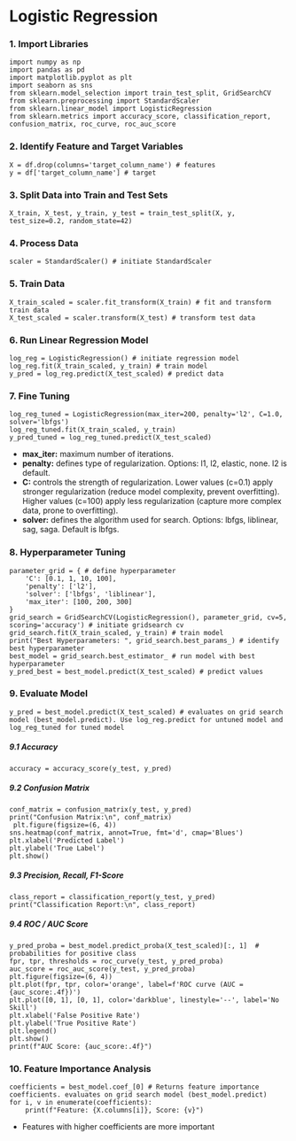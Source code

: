 # Logistic Regression
### 1. Import Libraries
    import numpy as np
    import pandas as pd
    import matplotlib.pyplot as plt
    import seaborn as sns
    from sklearn.model_selection import train_test_split, GridSearchCV
    from sklearn.preprocessing import StandardScaler
    from sklearn.linear_model import LogisticRegression
    from sklearn.metrics import accuracy_score, classification_report, confusion_matrix, roc_curve, roc_auc_score
### 2. Identify Feature and Target Variables
    X = df.drop(columns='target_column_name') # features
    y = df['target_column_name'] # target
### 3. Split Data into Train and Test Sets
    X_train, X_test, y_train, y_test = train_test_split(X, y, test_size=0.2, random_state=42)
### 4. Process Data
    scaler = StandardScaler() # initiate StandardScaler
### 5. Train Data
    X_train_scaled = scaler.fit_transform(X_train) # fit and transform train data
    X_test_scaled = scaler.transform(X_test) # transform test data
### 6. Run Linear Regression Model
    log_reg = LogisticRegression() # initiate regression model
    log_reg.fit(X_train_scaled, y_train) # train model
    y_pred = log_reg.predict(X_test_scaled) # predict data
### 7. Fine Tuning
    log_reg_tuned = LogisticRegression(max_iter=200, penalty='l2', C=1.0, solver='lbfgs')
    log_reg_tuned.fit(X_train_scaled, y_train)
    y_pred_tuned = log_reg_tuned.predict(X_test_scaled)
* **max_iter:** maximum number of iterations.
* **penalty:** defines type of regularization. Options: l1, l2, elastic, none. l2 is default.
* **C:** controls the strength of regularization. Lower values (c=0.1) apply stronger regularization (reduce model complexity, prevent overfitting). Higher values (c=100) apply less regularization (capture more complex data, prone to overfitting).
* **solver:** defines the algorithm used for search. Options: lbfgs, liblinear, sag, saga. Default is lbfgs.
### 8. Hyperparameter Tuning
    parameter_grid = { # define hyperparameter
        'C': [0.1, 1, 10, 100],
        'penalty': ['l2'],
        'solver': ['lbfgs', 'liblinear'],
        'max_iter': [100, 200, 300]
    }
    grid_search = GridSearchCV(LogisticRegression(), parameter_grid, cv=5, scoring='accuracy') # initiate gridsearch cv
    grid_search.fit(X_train_scaled, y_train) # train model
    print("Best Hyperparameters: ", grid_search.best_params_) # identify best hyperparameter
    best_model = grid_search.best_estimator_ # run model with best hyperparameter
    y_pred_best = best_model.predict(X_test_scaled) # predict values
### 9. Evaluate Model
    y_pred = best_model.predict(X_test_scaled) # evaluates on grid search model (best_model.predict). Use log_reg.predict for untuned model and log_reg_tuned for tuned model
##### 9.1 Accuracy
    accuracy = accuracy_score(y_test, y_pred)
##### 9.2 Confusion Matrix
    conf_matrix = confusion_matrix(y_test, y_pred)
    print("Confusion Matrix:\n", conf_matrix)
     plt.figure(figsize=(6, 4))
    sns.heatmap(conf_matrix, annot=True, fmt='d', cmap='Blues')
    plt.xlabel('Predicted Label')
    plt.ylabel('True Label')
    plt.show()
##### 9.3 Precision, Recall, F1-Score
    class_report = classification_report(y_test, y_pred)
    print("Classification Report:\n", class_report)
##### 9.4 ROC / AUC Score
    y_pred_proba = best_model.predict_proba(X_test_scaled)[:, 1]  # probabilities for positive class
    fpr, tpr, thresholds = roc_curve(y_test, y_pred_proba)
    auc_score = roc_auc_score(y_test, y_pred_proba)
    plt.figure(figsize=(6, 4))
    plt.plot(fpr, tpr, color='orange', label=f'ROC curve (AUC = {auc_score:.4f})')
    plt.plot([0, 1], [0, 1], color='darkblue', linestyle='--', label='No Skill')
    plt.xlabel('False Positive Rate')
    plt.ylabel('True Positive Rate')
    plt.legend()
    plt.show()
    print(f"AUC Score: {auc_score:.4f}")
### 10. Feature Importance Analysis
    coefficients = best_model.coef_[0] # Returns feature importance coefficients. evaluates on grid search model (best_model.predict)
    for i, v in enumerate(coefficients):
        print(f"Feature: {X.columns[i]}, Score: {v}")
- Features with higher coefficients are more important
